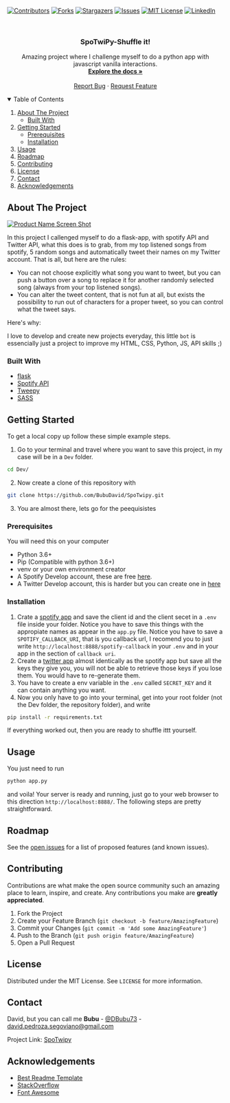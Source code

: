 <!--
*** Thanks for checking out the Best-README-Template. If you have a suggestion
*** that would make this better, please fork the repo and create a pull request
*** or simply open an issue with the tag "enhancement".
*** Thanks again! Now go create something AMAZING! :D
-->

<!-- PROJECT SHIELDS -->
<!--
*** I'm using markdown "reference style" links for readability.
*** Reference links are enclosed in brackets [ ] instead of parentheses ( ).
*** See the bottom of this document for the declaration of the reference variables
*** for contributors-url, forks-url, etc. This is an optional, concise syntax you may use.
*** https://www.markdownguide.org/basic-syntax/#reference-style-links
-->

[![Contributors][contributors-shield]][contributors-url]
[![Forks][forks-shield]][forks-url]
[![Stargazers][stars-shield]][stars-url]
[![Issues][issues-shield]][issues-url]
[![MIT License][license-shield]][license-url]
[![LinkedIn][linkedin-shield]][linkedin-url]

<!-- PROJECT LOGO -->
<br />
<p align="center">
  <!-- <a href="https://github.com/BubuDavid/SpoTwipy.git">
    <img src="static/images/logo.png" alt="Logo" width="80" height="80">
  </a> -->

  <h3 align="center">SpoTwiPy-Shuffle it!</h3>

  <p align="center">
    Amazing project where I challenge myself to do a python app with javascript vanilla interactions.
    <br />
    <a href="https://github.com/BubuDavid/SpoTwipy.git"><strong>Explore the docs »</strong></a>
    <br />
    <br />
    <a href="https://github.com/BubuDavid/SpoTwipy.git/issues">Report Bug</a>
    ·
    <a href="https://github.com/BubuDavid/SpoTwipy.git/issues">Request Feature</a>
  </p>
</p>

<!-- TABLE OF CONTENTS -->
<details open="open">
  <summary>Table of Contents</summary>
  <ol>
    <li>
      <a href="#about-the-project">About The Project</a>
      <ul>
        <li><a href="#built-with">Built With</a></li>
      </ul>
    </li>
    <li>
      <a href="#getting-started">Getting Started</a>
      <ul>
        <li><a href="#prerequisites">Prerequisites</a></li>
        <li><a href="#installation">Installation</a></li>
      </ul>
    </li>
    <li><a href="#usage">Usage</a></li>
    <li><a href="#roadmap">Roadmap</a></li>
    <li><a href="#contributing">Contributing</a></li>
    <li><a href="#license">License</a></li>
    <li><a href="#contact">Contact</a></li>
    <li><a href="#acknowledgements">Acknowledgements</a></li>
  </ol>
</details>

<!-- ABOUT THE PROJECT -->

## About The Project

[![Product Name Screen Shot][product-screenshot]](https://example.com)

In this project I callenged myself to do a flask-app, with spotify API and Twitter API, what this does is to grab, from my top listened songs from spotify, 5 random songs and automatically tweet their names on my Twitter account. That is all, but here are the rules:

- You can not choose explicitly what song you want to tweet, but you can push a button over a song to replace it for another randomly selected song (always from your top listened songs).
- You can alter the tweet content, that is not fun at all, but exists the possibility to run out of characters for a proper tweet, so you can control what the tweet says.

Here's why:

I love to develop and create new projects everyday, this little `bot` is essencially just a project to improve my HTML, CSS, Python, JS, API skills ;)

### Built With

- [flask](https://flask.palletsprojects.com/en/2.0.x/)
- [Spotify API](https://developer.spotify.com/)
- [Tweepy](https://www.tweepy.org/)
- [SASS](https://sass-lang.com/)

<!-- GETTING STARTED -->

## Getting Started

To get a local copy up follow these simple example steps.

1. Go to your terminal and travel where you want to save this project, in my case will be in a `Dev` folder.

```bash
cd Dev/
```

2. Now create a clone of this repository with

```bash
git clone https://github.com/BubuDavid/SpoTwipy.git
```

3. You are almost there, lets go for the peequisistes

### Prerequisites

You will need this on your computer

- Python 3.6+
- Pip (Compatible with python 3.6+)
- venv or your own environment creator
- A Spotify Develop account, these are free [here](https://developer.spotify.com/).
- A Twitter Develop account, this is harder but you can create one in [here](https://developer.twitter.com/)

### Installation

1. Crate a [spotify app](https://developer.spotify.com/documentation/web-api/quick-start/) and save the client id and the client secet in a `.env` file inside your folder. Notice you have to save this things with the appropiate names as appear in the `app.py` file. Notice you have to save a `SPOTIFY_CALLBACK_URI`, that is you callback url, I recomend you to just write `http://localhost:8888/spotify-callback` in your `.env` and in your app in the section of `callback uri`.
2. Create a [twitter app]() almost identically as the spotify app but save all the keys they give you, you will not be able to retrieve those keys if you lose them. You would have to re-generate them.
3. You have to create a env variable in the `.env` called `SECRET_KEY` and it can contain anything you want.
4. Now you only have to go into your terminal, get into your root folder (not the Dev folder, the repository folder), and write

```bash
pip install -r requirements.txt
```

If everything worked out, then you are ready to shuffle ittt yourself.

<!-- USAGE EXAMPLES -->

## Usage

You just need to run

```bash
python app.py
```

and voila! Your server is ready and running, just go to your web browser to this direction `http://localhost:8888/`. The following steps are pretty straightforward.

<!-- ROADMAP -->

## Roadmap

See the [open issues](https://github.com/BubuDavid/SpoTwipy.git/issues) for a list of proposed features (and known issues).

<!-- CONTRIBUTING -->

## Contributing

Contributions are what make the open source community such an amazing place to learn, inspire, and create. Any contributions you make are **greatly appreciated**.

1. Fork the Project
2. Create your Feature Branch (`git checkout -b feature/AmazingFeature`)
3. Commit your Changes (`git commit -m 'Add some AmazingFeature'`)
4. Push to the Branch (`git push origin feature/AmazingFeature`)
5. Open a Pull Request

<!-- LICENSE -->

## License

Distributed under the MIT License. See `LICENSE` for more information.

<!-- CONTACT -->

## Contact

David, but you can call me **Bubu** - [@DBubu73](https://twitter.com/DBubu73) - david.pedroza.segoviano@gmail.com

Project Link: [SpoTwipy](https://github.com/BubuDavid/SpoTwipy.git)

<!-- ACKNOWLEDGEMENTS -->

## Acknowledgements

- [Best Readme Template](https://github.com/othneildrew/Best-README-Template)
- [StackOverflow](https://stackoverflow.com/)
- [Font Awesome](https://fontawesome.com)

<!-- MARKDOWN LINKS & IMAGES -->
<!-- https://www.markdownguide.org/basic-syntax/#reference-style-links -->

[contributors-shield]: https://img.shields.io/github/contributors/BubuDavid/SpoTwipy.svg?style=for-the-badge
[contributors-url]: https://github.com/BubuDavid/SpoTwipy.git/graphs/contributors
[forks-shield]: https://img.shields.io/github/forks/BubuDavid/SpoTwipy.svg?style=for-the-badge
[forks-url]: https://github.com/BubuDavid/SpoTwipy.git/network/members
[stars-shield]: https://img.shields.io/github/stars/BubuDavid/SpoTwipy.svg?style=for-the-badge
[stars-url]: https://github.com/BubuDavid/SpoTwipy.git/stargazers
[issues-shield]: https://img.shields.io/github/issues/BubuDavid/SpoTwipy.svg?style=for-the-badge
[issues-url]: https://github.com/BubuDavid/SpoTwipy.git/issues
[license-shield]: https://img.shields.io/github/license/BubuDavid/SpoTwipy.svg?style=for-the-badge
[license-url]: https://github.com/BubuDavid/SpoTwipy.git/blob/master/LICENSE.txt
[linkedin-shield]: https://img.shields.io/badge/-LinkedIn-black.svg?style=for-the-badge&logo=linkedin&colorB=555
[linkedin-url]: https://www.linkedin.com/in/davidpedrozasegoviano/
[product-screenshot]: static/images/screenshot.png
